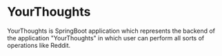 # YourThoughts
YourThoughts is SpringBoot application which represents the backend of the application "YourThoughts" in which user can perform all sorts of operations like Reddit.
